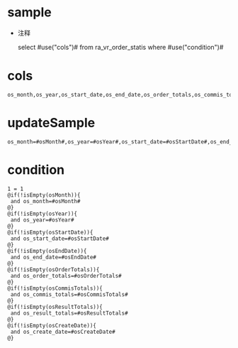 sample
===
* 注释

	select #use("cols")# from ra_vr_order_statis  where  #use("condition")#

cols
===
	os_month,os_year,os_start_date,os_end_date,os_order_totals,os_commis_totals,os_result_totals,os_create_date

updateSample
===
	
	os_month=#osMonth#,os_year=#osYear#,os_start_date=#osStartDate#,os_end_date=#osEndDate#,os_order_totals=#osOrderTotals#,os_commis_totals=#osCommisTotals#,os_result_totals=#osResultTotals#,os_create_date=#osCreateDate#

condition
===

	1 = 1  
	@if(!isEmpty(osMonth)){
	 and os_month=#osMonth#
	@}
	@if(!isEmpty(osYear)){
	 and os_year=#osYear#
	@}
	@if(!isEmpty(osStartDate)){
	 and os_start_date=#osStartDate#
	@}
	@if(!isEmpty(osEndDate)){
	 and os_end_date=#osEndDate#
	@}
	@if(!isEmpty(osOrderTotals)){
	 and os_order_totals=#osOrderTotals#
	@}
	@if(!isEmpty(osCommisTotals)){
	 and os_commis_totals=#osCommisTotals#
	@}
	@if(!isEmpty(osResultTotals)){
	 and os_result_totals=#osResultTotals#
	@}
	@if(!isEmpty(osCreateDate)){
	 and os_create_date=#osCreateDate#
	@}
	
	